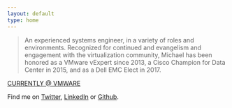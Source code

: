 ```yaml
---
layout: default
type: home
---
```


> An experienced systems engineer, in a variety of roles and environments. Recognized for continued and evangelism and engagement with the virtualization community, Michael has been honored as a VMware vExpert since 2013, a Cisco Champion for Data Center in 2015, and as a Dell EMC Elect in 2017.

[CURRENTLY @ VMWARE](https://vmstan.com)

Find me on [Twitter](https://twitter.com/vmstan), [LinkedIn](https://linkedin.com/in/stanclift) or&nbsp;[Github](https://github.com/vmstan).
